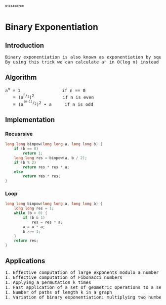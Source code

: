 ⁰¹²³⁴⁵⁶⁷⁸⁹
# Binary Exponentiation
## Introduction
<pre>
Binary exponentiation is also known as exponentiation by squaring.
By using this trick we can calculate aⁿ in O(log n) instead of O(n).
</pre>
## Algorithm
<pre>
a<sup>n</sup> = 1                if n == 0
   = (a<sup><sup>n</sup>/<sub>2</sub></sup>)<sup>2</sup>           if n is even
   = (a<sup><sup>(n-1)</sup>/<sub>2</sub></sup>)<sup>2</sup> • a     if n is odd
</pre>
## Implementation
### Recusrsive
```cpp
long long binpow(long long a, long long b) {
    if (b == 0)
        return 1;
    long long res = binpow(a, b / 2);
    if (b % 2)
        return res * res * a;
    else
        return res * res;
}
```
### Loop
```cpp
long long binpow(long long a, long long b) {
    long long res = 1;
    while (b > 0) {
        if (b & 1)
            res = res * a;
        a = a * a;
        b >>= 1;
    }
    return res;
}
```
## Applications
<pre>
1. Effective computation of large exponents modulo a number
1. Effective computation of Fibonacci numbers
1. Applying a permutation k times
1. Fast application of a set of geometric operations to a set of points
1. Number of paths of length k in a graph
1. Variation of binary exponentiation: multiplying two numbers modulo
</pre>
